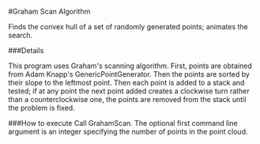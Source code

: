 #Graham Scan Algorithm

Finds the convex hull of a set of randomly generated points; animates the search.

###Details

This program uses Graham's scanning algorithm. First, points are obtained from Adam Knapp's GenericPointGenerator. Then the points are sorted by their slope to the leftmost point. Then each point is added to a stack and tested; if at any point the next point added creates a clockwise turn rather than a counterclockwise one, the points are removed from the stack until the problem is fixed.

###How to execute
Call GrahamScan. The optional first command line argument is an integer specifying the number of points in the point cloud.